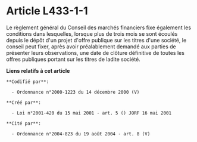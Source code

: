 # Article L433-1-1

Le règlement général du Conseil des marchés financiers fixe également les conditions dans lesquelles, lorsque plus de trois
mois se sont écoulés depuis le dépôt d'un projet d'offre publique sur les titres d'une société, le conseil peut fixer, après
avoir préalablement demandé aux parties de présenter leurs observations, une date de clôture définitive de toutes les offres
publiques portant sur les titres de ladite société.

**Liens relatifs à cet article**

	**Codifié par**:

	  - Ordonnance n°2000-1223 du 14 décembre 2000 (V)

	**Créé par**:

	  - Loi n°2001-420 du 15 mai 2001 - art. 5 () JORF 16 mai 2001

	**Cité par**:

	  - Ordonnance n°2004-823 du 19 août 2004 - art. 8 (V)

